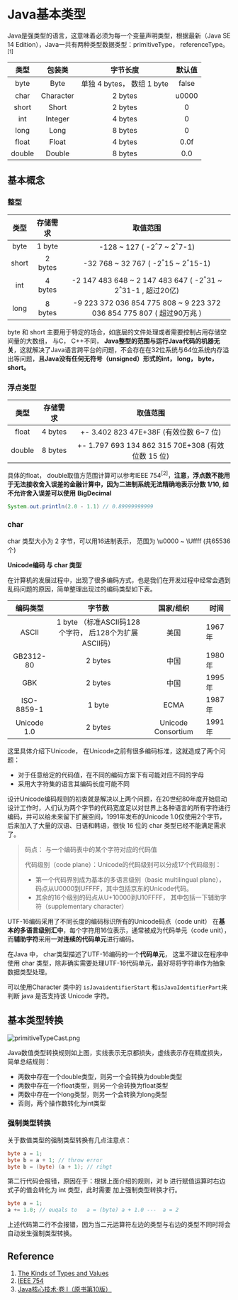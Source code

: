 # Java基本类型

Java是强类型的语言，这意味着必须为每一个变量声明类型，根据最新（Java SE 14 Edition），Java一共有两种类型数据类型：primitiveType， referenceType。<sup>[1]</sup>

|  类型  |  包装类   |          字节长度          | 默认值 |
| :----: | :-------: | :------------------------: | :----: |
|  byte  |   Byte    | 单独 4 bytes， 数组 1 byte | false  |
|  char  | Character |          2 bytes           | u0000  |
| short  |   Short   |          2 bytes           |   0    |
|  int   |  Integer  |          4 bytes           |   0    |
|  long  |   Long    |          8 bytes           |   0    |
| float  |   Float   |          4 bytes           |  0.0f  |
| double |  Double   |          8 bytes           |  0.0   |



## 基本概念

### 整型

| 类型  | 存储需求 |                           取值范围                           |
| :---: | :------: | :----------------------------------------------------------: |
| byte  |  1 byte  |       -128 ~ 127 ( -2<sup>^</sup>7 ~ 2<sup>^</sup>7-1)       |
| short | 2 bytes  |   -32 768 ~ 32 767 ( -2<sup>^</sup>15 ~ 2<sup>^</sup>15-1)   |
|  int  | 4 bytes  | -2 147 483 648 ~ 2 147 483 647 ( -2<sup>^</sup>31 ~ 2<sup>^</sup>31-1 , 超过20亿) |
| long  | 8 bytes  | -9 223 372 036 854 775 808 ~ 9 223 372 036 854 775 807  ( 超过90万兆 ) |

byte 和 short 主要用于特定的场合，如底层的文件处理或者需要控制占用存储空间量的大数组， 与C， C++不同， **Java整型的范围与运行Java代码的机器无关**，这就解决了Java语言跨平台的问题，不会存在在32位系统与64位系统内存溢出等问题，**且Java没有任何无符号（unsigned）形式的int， long， byte， short。**



### 浮点类型

|  类型  | 存储需求 |                     取值范围                      |
| :----: | :------: | :-----------------------------------------------: |
| float  | 4 bytes  |      +- 3.402 823 47E+38F (有效位数 6~7 位)       |
| double | 8 bytes  | +- 1.797 693 134 862 315 70E+308 (有效位数 15 位) |

具体的float， double取值方范围计算可以参考IEEE 754<sup>[2]</sup>，**注意，浮点数不能用于无法接收舍入误差的金融计算中，因为二进制系统无法精确地表示分数 1/10, 如不允许舍入误差可以使用** **BigDecimal**

```java
System.out.println(2.0 - 1.1) // 0.89999999999
```



### char

char 类型大小为 2 字节，可以用16进制表示， 范围为 \u0000 ~ \Uffff (共65536个)



**Unicode编码 与 char 类型**

在计算机的发展过程中，出现了很多编码方式，也是我们在开发过程中经常会遇到乱码问题的原因，简单整理出现过的编码类型如下表。

|  编码类型   |                         字节数                         |     国家/组织      | 时间   |
| :---------: | :----------------------------------------------------: | :----------------: | ------ |
|    ASCII    | 1 byte （标准ASCII码128个字符， 后128个为扩展ASCII码） |        美国        | 1967年 |
|  GB2312-80  |                        2 bytes                         |        中国        | 1980年 |
|     GBK     |                        2 bytes                         |        中国        | 1995年 |
| ISO-8859-1  |                         1 byte                         |        ECMA        | 1987年 |
| Unicode 1.0 |                        2 bytes                         | Unicode Consortium | 1991年 |

这里具体介绍下Unicode， 在Unicode之前有很多编码标准，这就造成了两个问题：

- 对于任意给定的代码值，在不同的编码方案下有可能对应不同的字母
- 采用大字符集的语言其编码长度可能不同

设计Unicode编码规则的初衷就是解决以上两个问题，在20世纪80年度开始启动设计工作时，人们认为两个字节的代码宽度足以对世界上各种语言的所有字符进行编码，并可以给未来留下扩展空间，1991年发布的Unicode 1.0仅使用2个字节， 后来加入了大量的汉语、日语和韩语，很快 16 位的 char 类型已经不能满足需求了。

> 码点： 与一个编码表中的某个字符对应的代码值
>
> 代码级别（code plane）：Unicode的代码级别可以分成17个代码级别：
>
> - 第一个代码界别成为基本的多语言级别（basic multilingual plane）， 码点从U0000到UFFFF，其中包括京东的Unicode代码。
> - 其余的16个级别的码点从U+10000到U10FFFF， 其中包括一下辅助字符（supplementary character）

UTF-16编码采用了不同长度的编码标识所有的Unicode码点（code unit） 在**基本的多语言级别汇中**，每个字符用16位表示，通常被成为代码单元（code unit），而**辅助字符**采用**一对连续的代码单元**进行编码。

在Java 中， char类型描述了UTF-16编码的一个**代码单元**， 这里不建议在程序中使用 char 类型，除非确实需要处理UTF-16代码单元，最好将将字符串作为抽象数据类型处理。

可以使用Character 类中的 `isJavaidentifierStart` 和`isJavaIdentifierPart`来判断 java 是否支持该 Unicode 字符。



## 基本类型转换

![primitiveTypeCast.png](https://blog-1300663127.cos.ap-shanghai.myqcloud.com/BackEnd_Notes/primitiveTypeCast.png)

Java数值类型转换规则如上图，实线表示无京都损失，虚线表示存在精度损失，简单总结规则：

- 两数中存在一个double类型，则另一个会转换为double类型
- 两数中存在一个float类型，则另一个会转换为float类型
- 两数中存在一个long类型，则另一个会转换为long类型
- 否则，两个操作数转化为int类型

### 强制类型转换

关于数值类型的强制类型转换有几点注意点：

```java
byte a = 1;
byte b = a + 1; // throw error
byte b = (byte) (a + 1); // rihgt
```

第二行代码会报错，原因在于：根据上面介绍的规则，对 b 进行赋值运算时右边式子的值会转化为 int 类型，此时需要 加上强制类型转换才行。

```java
byte a = 1;
a += 1.0; // euqals to   a = (byte) a + 1.0 ---  a = 2
```



上述代码第二行不会报错，因为当二元运算符左边的类型与右边的类型不同时将会自动发生强制类型转换。

## Reference

1. [The Kinds of Types and Values](https://docs.oracle.com/javase/specs/jls/se14/html/jls-4.html#jls-4.1)
2. [IEEE 754](https://www.h-schmidt.net/FloatConverter/IEEE754.html)
3. [Java核心技术·卷 I（原书第10版）](https://book.douban.com/subject/26880667/)
